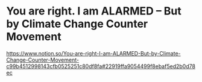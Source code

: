 # You are right. I am ALARMED – But by Climate Change Counter Movement

https://www.notion.so/You-are-right-I-am-ALARMED-But-by-Climate-Change-Counter-Movement-c99b4512998143cfb0525251c80df8fa#22919ffa9054499f8ebaf5ed2b0d78ec